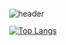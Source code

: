 ![header](https://capsule-render.vercel.app/api?type=rect&color=auto&height=300&section=header&text=capsule%20render&fontSize=90)



[![Top Langs](https://github-readme-stats.vercel.app/api/top-langs/?username=dahaeee&layout=compact)](https://github.com/dahaeee/github-readme-stats)
